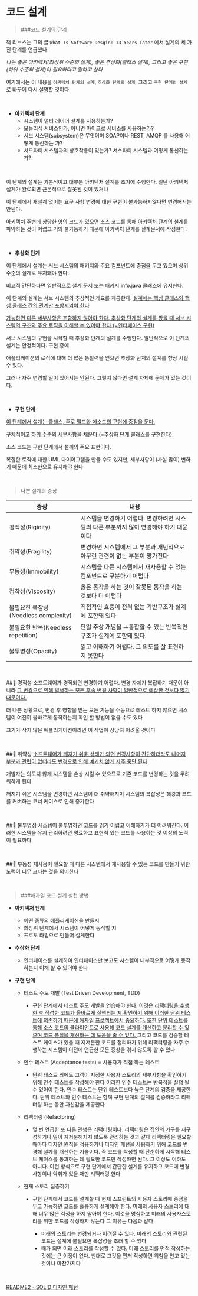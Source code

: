 # 코드 설계

> ###코드 설계의 단계

잭 리브스는 그의 글 `What Is Software Desgin: 13 Years Later` 에서 설계의 세 가진 단계를 언급했다.

_나는 좋은 아키텍처(최상위 수준의 설계), 좋은 추상화(클래스 설계), 그리고 좋은 구현(하위 수준의 설계)이 필요하다고 말하고 싶다_

여기에서는 이 내용을 `아키텍처 단계의 설계`, `추상화 단계의 설계`, 그리고 `구현 단계의 설계`로 바꾸어 다시 설명할 것이다

<br>

- **아키텍처 단계**  
    - 시스템이 멀티 레이어 설계를 사용하는가?
    - 모놀리식 서비스인가, 아니면 마이크로 서비스를 사용하는가?
    - 서브 시스템(subsystem)은 무엇이며 SOAP이나 REST, AMQP 를 사용해 어떻게 통신하는 가?
    - 서드파티 시스템과의 상호작용이 있는가? 서스파티 시스템과 어떻게 통신하는가?

<br>

이 단계의 설계는 기본적이고 대부분 아키텍처 설계를 초기에 수행한다. 일단 아키텍처 설계가 완료되면 근본적으로 잘못된 것이 있거나

이 단계에서 재설계 없이는 요구 사항 변경에 대한 구현이 불가능하지않다면 변경해서는 안된다.

아키텍처 주변에 상당한 양의 코드가 있으면 소스 코드를 통해 아키텍처 단계의 설계를 파악하는 것이 어렵고 거의 불가능하기 때문에 아키텍처 단계를 설계문서에 작성한다.

<br>

- **추상화 단계**

이 단계에서 설계는 서브 시스템의 패키지와 주요 컴포넌트에 중점을 두고 있으며 상위 수준의 설계로 유지돼야 한다.

비교적 간단하다면 일반적으로 설계 문서 또는 패키지 info.java 클래스에 유지한다.

이 단계의 설계는 서브 시스템의 추상적인 개요를 제공한다. <u>설계에는 핵심 클래스와 핵심 클래스 간의 관계만 포함시켜야 한다

가능하면 다른 세부사항은 포함하지 않아야 한다. 추상화 단계의 설계를 봤을 때 서브 시스템의 구조와 주요 로직을 이해할 수 있어야 한다 (=인터페이스 구현)</u>

서브 시스템의 구현을 시작할 때 추상화 단계의 설계를 수행한다. 일반적으로 이 단계의 설계는 안정적이다. 구현 중에

애플리케이션의 로직에 대해 더 많은 통찰력을 얻으면 추상화 단계의 설계를 향상 시킬 수 있다.

그러나 자주 변경할 일이 있어서는 안된다. 그렇지 않다면 설계 자체에 문제가 있는 것이다.

<br>

- **구현 단계**

<u>이 단계에서 설계는 클래스, 주로 필드와 메소드의 구현에 중점을 둔다.

구체적이고 하위 수준의 세부사항을 채운다 (=추상화 단계 클래스를 구현한다)</u>

소스 코드는 구현 단계에서 설꼐의 주요 표현이다.

복잡한 로직에 대한 UML 다이어그램을 만들 수도 있지만, 세부사항이 (사실 많이) 변하기 때문에 최소한으로 유지해야 한다
   
<br>

> 나쁜 설계의 증상

|증상|내용|
|---|---|
|경직성(Rigidity)|시스템을 변경하기 어렵다. 변경하려면 시스템의 다른 부분까지 많이 변경해야 하기 때문이다|
|취약성(Fragility)|변경하면 시스템에서 그 부분과 개념적으로 아무런 관련이 없는 부분이 망가진다|
|부동성(Immobility)|시스템을 다른 시스템에서 재사용할 수 있는 컴포넌트로 구분하기 어렵다|
|점착성(Viscosity)|옳은 동작을 하는 것이 잘못된 동작을 하는 것보다 더 어렵다|
|불필요한 복잡성(Needless complexity)|직접적인 효용이 전혀 없는 기반구조가 설계에 포함돼 있다|
|불필요한 반복(Needless repetition)|단일 추상 개념을 ㅗ통합할 수 있는 반복적인 구조가 설계에 포함돼 있다.|
|불투명성(Opacity)|읽고 이해하기 어렵다. 그 의도를 잘 표현하지 못한다|

<br>

##📌 경직성
소프트웨어가 경직되면 변경하기 어렵다. 변경 자체가 복잡하기 때문이 아니라 <u>그 변경으로 인해 발생하는 모든 후속 변경 사항이 일반적으로
예상한 것보다 많기 때문이다.</u>

더 나쁜 상황으로, 변경 후 영향을 받는 모든 기능을 수동으로 테스트 하지 않으면 시스템이 여전히 올바르게 동작하는지 확인 할 방법이 없을 수도 있다

크기가 작지 않은 애플리케이션이라면 이 작업이 상당히 어려울 것이다

<br>

##📌 취약성
<u>소프트웨어가 깨지기 쉬운 상태가 되면 변경사항이 간단하더라도 나머지 부분과 관련이 없더라도 변경으로 인해 예기치 않게 자주 중단 된다</u>

개발자는 의도치 않게 시스템을 손상 시킬 수 있으므로 기존 코드를 변경하는 것을 두려워하게 된다

깨지기 쉬운 시스템을 변경하면 시스템이 더 취약해지며 시스템의 복잡성은 해킹과 코드를 커버하는 코너 케이스로 인해 증가한다

<br>

##📌 불투명성
시스템이 불투명하면 코드를 읽기 어렵고 이해하기가 더 어려워진다. 이러한 시스템을 유지 관리하려면 명료하고 표현력 있는 코드를 사용하는 것 이상의 노력이 필요하다

<br>

##📌 부동성
재사용이 필요할 때 다른 시스템에서 재사용할 수 있는 코드를 만들기 위한 노력이 너무 크다는 것을 의미한다

<br>

> ###애자일 코드 설계 실천 방법

- **아키텍처 단계**
    - 어떤 종류의 애플리케이션을 만들지
    - 최상위 단계에서 시스템이 어떻게 동작할 지
    - 프로토 타입으로 만들어 설계한다
    
- **추상화 단계**
    - 인터페이스를 설계하여 인터페이스만 보고도 시스템이 내부적으로 어떻게 동작하는지 이해 할 수 있어야 한다
    
- **구현 단계**
    - 테스트 주도 개발 (Test Driven Development, TDD)
        - 구현 단계에서 테스트 주도 개발을 연습해야 한다. 이것은 <u>리팩터링을 수행한 후 작성한 코드가 올바르게 실행되는 지 확인하기 위해 이러한 단위
        테스트에 의존하기 때문에 애자일 프로젝트에서 중요하다. 또한 단위 테스트를 통해 소스 코드의 클라이언트로 사용해 코드 설계를 개선하고 분리할 수 있으며
        코드 품질을 개선하는 데 도움을 줄 수 있다. </u> 그리고 코드를 검증할 테스트 케이스가 있을 때 지저분한 코드를 정리하기 위해 리팩터링을 자주 수행하는
        시스템이 이전에 언급한 모든 증상을 겪지 않도록 할 수 있다
    
    - 인수 테스트 (Acceptance tests) = 사용자가 직접 하는 테스트
        - 단위 테스트 외에도 고객이 지정한 사용자 스토리의 세부사항을 확인하기 위해 인수 테스트를 작성해야 한다
        이러한 인수 테스트는 반복적을 실행 될 수 있어야 한다. 인수 테스트는 단위 테스트보다 높은 단계의 검증을 제공한다.
        단위 테스트와 인수 테스트는 함꼐 구현 단계의 설계를 검증하라고 리팩터링 하는 동안 자신감을 제공한다
        
    - 리팩터링 (Refactoring)
        - 몇 번 언급한 또 다른 관행은 리팩터링이다. 리팩터링은 집안의 가구를 재구성하거나 일이 지저분해지지 않도록 관리하는 것과 같다
        리팩터링은 필요할 때마다 디자인 원칙을 적용하거나 디자인 패턴을 사용하기 위해 코드를 변경해 설꼐를 개선하는 기술이다. 즉 코드를 작성할 때 단순하게
        시작해 테스트 케이스를 통과하는 데 필요한 코드만 작성하면 된다. 그 이상도 이하도 아니다. 이런 방식으로 구현 단계에서 간단한 설계를 유지하고
        코드에 변경 사항이나 악취가 있을 때만 리팩터링 한다
        
    - 현재 스토리 집중하기
        - 구현 단계에서 코드를 설계할 때 현재 스프린트의 사용자 스토리에 중점을 두고 가능하면 코드를 훌륭하게 설계해야 한다.
        미래의 사용자 스토리에 대해 너무 많은 걱정을 하지 말아야 한다. 이것을 명심하고 미래의 사용자스토리를 위한 코드를 작성하지 않는다 그 이유는 다음과 같다
        
            - 미래의 스토리는 변경되거나 버려질 수 있다. 미래의 스토리와 관련된 코드는 설계에 불필요한 복잡성을 초래 할 수 있다
            - 때가 되면 미래 스토리를 작성할 수 있다. 미래 스토리를 먼적 작성하는 것에는 큰 이정이 없다. 반대로 그것을 먼저 작성하면 위험을 안고 있는 것이나 마찬가지다 

<br>           

[README2 - SOLID 디자인 패턴](./README2.md)